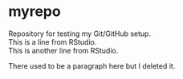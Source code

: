 # myrepo
Repository for testing my Git/GitHub setup.  
This is a line from RStudio.<br>
This is another line from RStudio.

There used to be a paragraph here but I deleted it.

